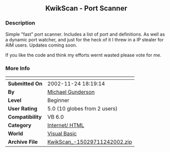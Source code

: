 ﻿<div align="center">

## KwikScan \- Port Scanner


</div>

### Description

Simple "fast" port scanner. Includes a list of port and definitions. As well as a dynamic port watcher, and just for the heck of it I threw in a IP stealer for AIM users. Updates coming soon.

If you like the code and think my efforts wernt wasted please vote for me.
 
### More Info
 


<span>             |<span>
---                |---
**Submitted On**   |2002-11-24 18:19:14
**By**             |[Michael Gunderson](https://github.com/Planet-Source-Code/PSCIndex/blob/master/ByAuthor/michael-gunderson.md)
**Level**          |Beginner
**User Rating**    |5.0 (10 globes from 2 users)
**Compatibility**  |VB 6\.0
**Category**       |[Internet/ HTML](https://github.com/Planet-Source-Code/PSCIndex/blob/master/ByCategory/internet-html__1-34.md)
**World**          |[Visual Basic](https://github.com/Planet-Source-Code/PSCIndex/blob/master/ByWorld/visual-basic.md)
**Archive File**   |[KwikScan\_\-15029711242002\.zip](https://github.com/Planet-Source-Code/michael-gunderson-kwikscan-port-scanner__1-40978/archive/master.zip)








